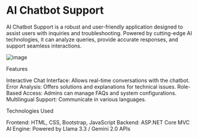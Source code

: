 # AI Chatbot Support
 AI Chatbot Support is a robust and user-friendly application designed to assist users with inquiries and troubleshooting. Powered by cutting-edge AI technologies, it can analyze queries, provide accurate responses, and support seamless interactions.


![image](https://github.com/user-attachments/assets/52337cba-69e5-4502-84dd-d81acc2e82ac)


Features

   Interactive Chat Interface: Allows real-time conversations with the chatbot.
   Error Analysis: Offers solutions and explanations for technical issues.
   Role-Based Access: Admins can manage FAQs and system configurations.
   Multilingual Support: Communicate in various languages.

Technologies Used

   Frontend: HTML, CSS, Bootstrap, JavaScript
   Backend: ASP.NET Core MVC
   AI Engine: Powered by Llama 3.3 / Gemini 2.0 APIs
